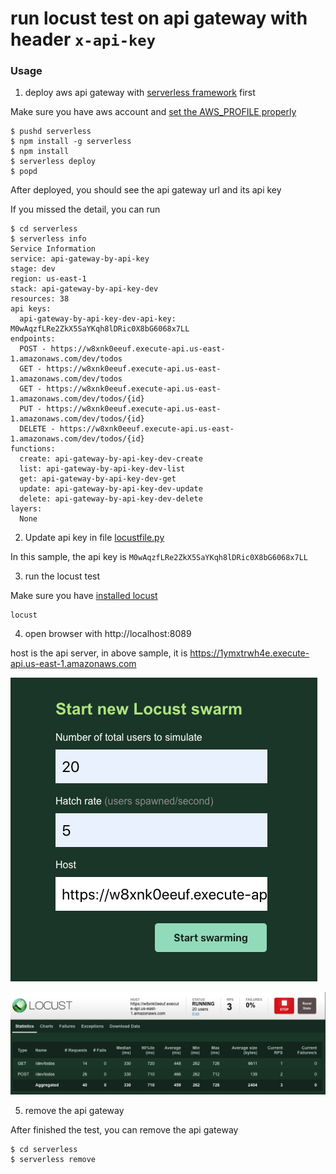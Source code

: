 # run locust test on api gateway with header `x-api-key`

### Usage

1. deploy aws api gateway with [serverless framework](https://www.serverless.com/) first

Make sure you have aws account and [set the AWS_PROFILE properly](https://docs.aws.amazon.com/cli/latest/userguide/cli-chap-configure.html)

```
$ pushd serverless
$ npm install -g serverless
$ npm install
$ serverless deploy
$ popd
```

After deployed, you should see the api gateway url and its api key

If you missed the detail, you can run

```
$ cd serverless
$ serverless info
Service Information
service: api-gateway-by-api-key
stage: dev
region: us-east-1
stack: api-gateway-by-api-key-dev
resources: 38
api keys:
  api-gateway-by-api-key-dev-api-key: M0wAqzfLRe2ZkX5SaYKqh8lDRic0X8bG6068x7LL
endpoints:
  POST - https://w8xnk0eeuf.execute-api.us-east-1.amazonaws.com/dev/todos
  GET - https://w8xnk0eeuf.execute-api.us-east-1.amazonaws.com/dev/todos
  GET - https://w8xnk0eeuf.execute-api.us-east-1.amazonaws.com/dev/todos/{id}
  PUT - https://w8xnk0eeuf.execute-api.us-east-1.amazonaws.com/dev/todos/{id}
  DELETE - https://w8xnk0eeuf.execute-api.us-east-1.amazonaws.com/dev/todos/{id}
functions:
  create: api-gateway-by-api-key-dev-create
  list: api-gateway-by-api-key-dev-list
  get: api-gateway-by-api-key-dev-get
  update: api-gateway-by-api-key-dev-update
  delete: api-gateway-by-api-key-dev-delete
layers:
  None
```
2. Update api key in file [locustfile.py](locustfile.py)

In this sample, the api key is `M0wAqzfLRe2ZkX5SaYKqh8lDRic0X8bG6068x7LL`

3. run the locust test

Make sure you have [installed locust](https://docs.locust.io/en/stable/installation.html)

```
locust
```

4. open browser with http://localhost:8089

host is the api server, in above sample, it is https://1ymxtrwh4e.execute-api.us-east-1.amazonaws.com

![](images/header-1.png)

![](images/header-2.png)

5. remove the api gateway

After finished the test, you can remove the api gateway

```
$ cd serverless
$ serverless remove
```
